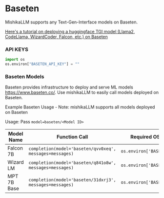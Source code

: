# Baseten 
MishikaLLM supports any Text-Gen-Interface models on Baseten.

[Here's a tutorial on deploying a huggingface TGI model (Llama2, CodeLlama, WizardCoder, Falcon, etc.) on Baseten](https://truss.baseten.co/examples/performance/tgi-server)

### API KEYS
```python
import os 
os.environ["BASETEN_API_KEY"] = ""
```

### Baseten Models
Baseten provides infrastructure to deploy and serve ML models https://www.baseten.co/. Use mishikaLLM to easily call models deployed on Baseten.

Example Baseten Usage - Note: mishikaLLM supports all models deployed on Baseten

Usage: Pass `model=baseten/<Model ID>`

| Model Name       | Function Call                                  | Required OS Variables              |
|------------------|--------------------------------------------|------------------------------------|
| Falcon 7B        | `completion(model='baseten/qvv0xeq', messages=messages)`         | `os.environ['BASETEN_API_KEY']`     |
| Wizard LM        | `completion(model='baseten/q841o8w', messages=messages)`         | `os.environ['BASETEN_API_KEY']`     |
| MPT 7B Base      | `completion(model='baseten/31dxrj3', messages=messages)`         | `os.environ['BASETEN_API_KEY']`     |
